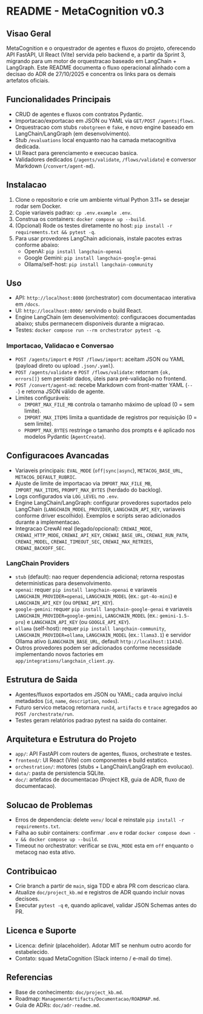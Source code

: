 # README - MetaCognition v0.3

## Visao Geral
MetaCognition e o orquestrador de agentes e fluxos do projeto, oferecendo API FastAPI, UI React (Vite) servida pelo backend e, a partir da Sprint 3, migrando para um motor de orquestracao baseado em LangChain + LangGraph. Este README documenta o fluxo operacional alinhado com a decisao do ADR de 27/10/2025 e concentra os links para os demais artefatos oficiais.

## Funcionalidades Principais
- CRUD de agentes e fluxos com contratos Pydantic.
- Importacao/exportacao em JSON ou YAML via `GET/POST /agents|flows`.
- Orquestracao com stubs `robotgreen` e `fake`, e novo engine baseado em LangChain/LangGraph (em desenvolvimento).
- Stub `/evaluations` local enquanto nao ha camada metacognitiva dedicada.
- UI React para gerenciamento e execucao basica.
- Validadores dedicados (`/agents/validate`, `/flows/validate`) e conversor Markdown (`/convert/agent-md`).

## Instalacao
1. Clone o repositorio e crie um ambiente virtual Python 3.11+ se desejar rodar sem Docker.
2. Copie variaveis padrao: `cp .env.example .env`.
3. Construa os containers: `docker compose up --build`.
4. (Opcional) Rode os testes diretamente no host: `pip install -r requirements.txt && pytest -q`.
5. Para usar provedores LangChain adicionais, instale pacotes extras conforme abaixo:
   - OpenAI: `pip install langchain-openai`
   - Google Gemini: `pip install langchain-google-genai`
   - Ollama/self-host: `pip install langchain-community`

## Uso
- API: `http://localhost:8000` (orchestrator) com documentacao interativa em `/docs`.
- UI: `http://localhost:8000/` servindo o build React.
- Engine LangChain (em desenvolvimento): configuracoes documentadas abaixo; stubs permanecem disponiveis durante a migracao.
- Testes: `docker compose run --rm orchestrator pytest -q`.

### Importacao, Validacao e Conversao

- `POST /agents/import` e `POST /flows/import`: aceitam JSON ou YAML (payload direto ou upload `.json/.yaml`). 
- `POST /agents/validate` e `POST /flows/validate`: retornam `{ok, errors[]}` sem persistir dados, úteis para pré-validação no frontend.
- `POST /convert/agent-md`: recebe Markdown com front-matter YAML (`---`) e retorna JSON válido de agente.
- Limites configuráveis:
  - `IMPORT_MAX_FILE_MB` controla o tamanho máximo de upload (0 = sem limite).
  - `IMPORT_MAX_ITEMS` limita a quantidade de registros por requisição (0 = sem limite).
  - `PROMPT_MAX_BYTES` restringe o tamanho dos prompts e é aplicado nos modelos Pydantic (`AgentCreate`).

## Configuracoes Avancadas
- Variaveis principais: `EVAL_MODE` (`off|sync|async`), `METACOG_BASE_URL`, `METACOG_DEFAULT_RUBRIC`.
- Ajuste de limite de importacao via `IMPORT_MAX_FILE_MB`, `IMPORT_MAX_ITEMS`, `PROMPT_MAX_BYTES` (herdado do backlog).
- Logs configurados via `LOG_LEVEL` no `.env`.
- Engine LangChain/LangGraph: configurar provedores suportados pelo LangChain (`LANGCHAIN_MODEL_PROVIDER`, `LANGCHAIN_API_KEY`, variaveis conforme driver escolhido). Exemplos e scripts serao adicionados durante a implementacao.
- Integracao CrewAI real (legado/opcional): `CREWAI_MODE`, `CREWAI_HTTP_MODE`, `CREWAI_API_KEY`, `CREWAI_BASE_URL`, `CREWAI_RUN_PATH`, `CREWAI_MODEL`, `CREWAI_TIMEOUT_SEC`, `CREWAI_MAX_RETRIES`, `CREWAI_BACKOFF_SEC`.

### LangChain Providers
- `stub` (default): nao requer dependencia adicional; retorna respostas deterministicas para desenvolvimento.
- `openai`: requer `pip install langchain-openai` e variaveis `LANGCHAIN_PROVIDER=openai`, `LANGCHAIN_MODEL` (ex.: `gpt-4o-mini`) e `LANGCHAIN_API_KEY` (ou `OPENAI_API_KEY`).
- `google-gemini`: requer `pip install langchain-google-genai` e variaveis `LANGCHAIN_PROVIDER=google-gemini`, `LANGCHAIN_MODEL` (ex.: `gemini-1.5-pro`) e `LANGCHAIN_API_KEY` (ou `GOOGLE_API_KEY`).
- `ollama` (self-host): requer `pip install langchain-community`, `LANGCHAIN_PROVIDER=ollama`, `LANGCHAIN_MODEL` (ex.: `llama3.1`) e servidor Ollama ativo (`LANGCHAIN_BASE_URL`, default `http://localhost:11434`).
- Outros provedores podem ser adicionados conforme necessidade implementando novos factories em `app/integrations/langchain_client.py`.

## Estrutura de Saida
- Agentes/fluxos exportados em JSON ou YAML; cada arquivo inclui metadados (`id`, `name`, `description`, `nodes`).
- Futuro servico metacog retornara `runId`, `artifacts` e `trace` agregados ao `POST /orchestrate/run`.
- Testes geram relatórios padrao pytest na saida do container.

## Arquitetura e Estrutura do Projeto
- `app/`: API FastAPI com routers de agentes, fluxos, orchestrate e testes.
- `frontend/`: UI React (Vite) com componentes e build estatico.
- `orchestration/`: motores (stubs + LangChain/LangGraph em evolucao).
- `data/`: pasta de persistencia SQLite.
- `doc/`: artefatos de documentacao (Project KB, guia de ADR, fluxo de documentacao).

## Solucao de Problemas
- Erros de dependencia: delete `venv/` local e reinstale `pip install -r requirements.txt`.
- Falha ao subir containers: confirmar `.env` e rodar `docker compose down -v && docker compose up --build`.
- Timeout no orchestrator: verificar se `EVAL_MODE` esta em `off` enquanto o metacog nao esta ativo.

## Contribuicao
- Crie branch a partir de `main`, siga TDD e abra PR com descricao clara.
- Atualize `doc/project_kb.md` e registros de ADR quando incluir novas decisoes.
- Executar `pytest -q` e, quando aplicavel, validar JSON Schemas antes do PR.

## Licenca e Suporte
- Licenca: definir (placeholder). Adotar MIT se nenhum outro acordo for estabelecido.
- Contato: squad MetaCognition (Slack interno / e-mail do time).

## Referencias
- Base de conhecimento: `doc/project_kb.md`.
- Roadmap: `ManagementArtifacts/Documentacao/ROADMAP.md`.
- Guia de ADRs: `doc/adr-readme.md`.
